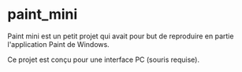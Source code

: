 # paint_mini
Paint mini est un petit projet qui avait pour but de reproduire en partie l'application Paint de Windows.

Ce projet est conçu pour une interface PC (souris requise).
